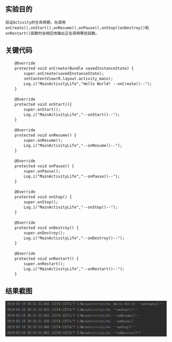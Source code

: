 实验目的<br>
--
    验证Activity的生命周期，在调用onCreate(),onStart(),onResume(),onPause(),onStop()onDestroy()和onRestart()函数时会相应地输出正在调用哪些函数。
关键代码<br>
--
```
    @Override
    protected void onCreate(Bundle savedInstanceState) {
        super.onCreate(savedInstanceState);
        setContentView(R.layout.activity_main);
        Log.i("MainActivityLife","Hello World! --onCreate()--");
    }

    @Override
    protected void onStart(){
        super.onStart();
        Log.i("MainActivityLife","--onStart()--");
    }

    @Override
    protected void onResume() {
        super.onResume();
        Log.i("MainActivityLife","--onResume()--");
    }

    @Override
    protected void onPause() {
        super.onPause();
        Log.i("MainActivityLife","--onPause()--");
    }

    @Override
    protected void onStop() {
        super.onStop();
        Log.i("MainActivityLife","--onStop()--");
    }

    @Override
    protected void onDestroy() {
        super.onDestroy();
        Log.i("MainActivityLife","--onDestroy()--");
    }

    @Override
    protected void onRestart() {
        super.onRestart();
        Log.i("MainActivityLife","--onRestart()--");
    }
```

结果截图<br>
--
![image](https://github.com/YongxuanWu/ActivityLife/blob/master/images/%E6%8D%95%E8%8E%B7.PNG)

